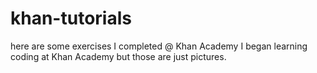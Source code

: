 # khan-tutorials
here are some exercises I completed @ Khan Academy
I began learning coding at Khan Academy but those are just pictures.

